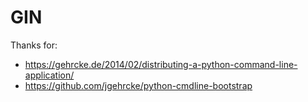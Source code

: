 # GIN



Thanks for:
 - https://gehrcke.de/2014/02/distributing-a-python-command-line-application/
 - https://github.com/jgehrcke/python-cmdline-bootstrap
